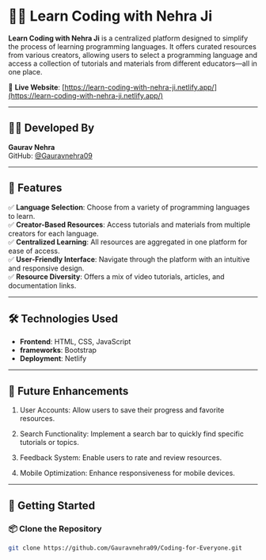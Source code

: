 # 👨‍💻 Learn Coding with Nehra Ji

**Learn Coding with Nehra Ji** is a centralized platform designed to simplify the process of learning programming languages. It offers curated resources from various creators, allowing users to select a programming language and access a collection of tutorials and materials from different educators—all in one place.

🔗 **Live Website**: [https://learn-coding-with-nehra-ji.netlify.app/](https://learn-coding-with-nehra-ji.netlify.app/)

---

## 🧑‍💻 Developed By

**Gaurav Nehra**  
GitHub: [@Gauravnehra09](https://github.com/Gauravnehra09)

---

## 🚀 Features

✅ **Language Selection**: Choose from a variety of programming languages to learn.  
✅ **Creator-Based Resources**: Access tutorials and materials from multiple creators for each language.  
✅ **Centralized Learning**: All resources are aggregated in one platform for ease of access.  
✅ **User-Friendly Interface**: Navigate through the platform with an intuitive and responsive design.  
✅ **Resource Diversity**: Offers a mix of video tutorials, articles, and documentation links.

---

## 🛠️ Technologies Used

- **Frontend**: HTML, CSS, JavaScript  
- **frameworks**: Bootstrap  
- **Deployment**: Netlify

---

## 🔮 Future Enhancements
1) User Accounts: Allow users to save their progress and favorite resources.

2) Search Functionality: Implement a search bar to quickly find specific tutorials or topics.

3) Feedback System: Enable users to rate and review resources.

4) Mobile Optimization: Enhance responsiveness for mobile devices.

---

## 📁 Getting Started

### 📦 Clone the Repository

```bash
git clone https://github.com/Gauravnehra09/Coding-for-Everyone.git

